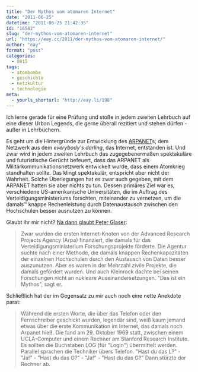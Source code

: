 ```yaml
---
title: "Der Mythos vom atomaren Internet"
date: "2011-06-25"
datetime: "2011-06-25 21:42:35"
id: "16582"
slug: "der-mythos-vom-atomaren-internet"
url: "https://eay.cc/2011/der-mythos-vom-atomaren-internet/"
author: "eay"
format: "post"
categories:
  - 0815
tags:
  - atombombe
  - geschichte
  - netzkultur
  - technologie
meta:
  - yourls_shorturl: "http://eay.li/198"
---
```


Ich lerne gerade für eine Prüfung und stoße in jedem zweiten Lehrbuch auf eine dieser Urban Legends, die gerne überall rezitiert und stehen dürfen - außer in Lehrbüchern.

Es geht um die Hintergründe zur Entwicklung des [ARPANET](http://de.wikipedia.org/wiki/Arpanet)s, dem Netzwerk aus dem _everybody's darling_, das Internet, entstanden ist. Und zwar wird in jedem zweiten Lehrbuch das zugegebenermaßen spektakuläre und futuristische Gerücht befeuert, dass das ARPANET als Militärkommunikationsnetzwerk entwickelt wurde, dass einem Atomkrieg standhalten sollte. Das klingt spektakulär, entspricht aber nicht der Wahrheit. Solche Überlegungen hat es zwar auch gegeben, mit dem ARPANET hatten sie aber nichts zu tun. Dessen primäres Ziel war es, verschiedene US-amerikanische Universitäten, die im Auftrag des Verteidigungsministeriums forschten, miteinander zu vernetzen, um die damals™ knappe Rechenleistung durch Datenaustausch zwischen den Hochschulen besser ausnutzen zu können.

Glaubt ihr mir nicht? [Na dann glaubt Peter Glaser](http://www.zeit.de/2001/28/200128_stimmts_internet_xml):

> Zwar wurden die ersten Internet-Knoten von der Advanced Research Projects Agency (Arpa) finanziert, die damals für das Verteidigungsministerium Forschungsprojekte förderte. Die Agentur suchte nach einer Methode, die damals knappen Rechenkapazitäten der einzelnen Hochschulen durch den Austausch von Daten besser auszunutzen. Aber es waren in der Mehrzahl zivile Projekte, die damals gefördert wurden. Und auch Kleinrock dachte bei seinen Forschungen nicht an nukleare Auseinandersetzungen. "Das ist ein Mythos", sagt er.

Schließlich hat der im Gegensatz zu mir auch noch eine nette Anekdote parat:

> Während die ersten Worte, die über das Telefon oder den Fernschreiber geschickt wurden, legendär sind, weiß kaum jemand etwas über die erste Kommunikation im Internet, das damals noch Arpanet hieß. Die fand am 29. Oktober 1969 statt, zwischen einem UCLA-Computer und einem Rechner am Stanford Research Institute. Es sollten die Buchstaben LOG (für "Login") übermittelt werden. Parallel sprachen die Techniker übers Telefon. "Hast du das L?" - "Ja!" - "Hast du das O?" - "Ja!" - "Hast du das G?" Dann stürzte der Rechner ab.
